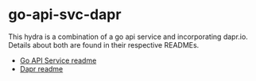 # go-api-svc-dapr

This hydra is a combination of a go api service and incorporating dapr.io. Details about both are found in their respective READMEs.

- [Go API Service readme](../../services/go-api-svc/README.md)
- [Dapr readme](../../miscellaneous/dapr/README.md)